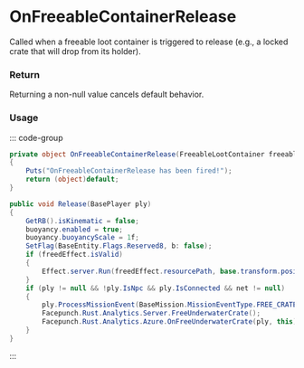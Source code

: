 # OnFreeableContainerRelease
<Badge type="info" text="Entity"/>[<Badge type="danger" text="Carbon Compatible"/>](https://github.com/CarbonCommunity/Carbon)[<Badge type="warning" text="Oxide Compatible"/>](https://github.com/OxideMod/Oxide.Rust)
Called when a freeable loot container is triggered to release (e.g., a locked crate that will drop from its holder).

### Return
Returning a non-null value cancels default behavior.

### Usage
::: code-group
```csharp [Example]
private object OnFreeableContainerRelease(FreeableLootContainer freeableLootContainer)
{
	Puts("OnFreeableContainerRelease has been fired!");
	return (object)default;
}
```
```csharp [Source — Assembly-CSharp @ FreeableLootContainer]
public void Release(BasePlayer ply)
{
	GetRB().isKinematic = false;
	buoyancy.enabled = true;
	buoyancy.buoyancyScale = 1f;
	SetFlag(BaseEntity.Flags.Reserved8, b: false);
	if (freedEffect.isValid)
	{
		Effect.server.Run(freedEffect.resourcePath, base.transform.position, UnityEngine.Vector3.up);
	}
	if (ply != null && !ply.IsNpc && ply.IsConnected && net != null)
	{
		ply.ProcessMissionEvent(BaseMission.MissionEventType.FREE_CRATE, net.ID, 1f);
		Facepunch.Rust.Analytics.Server.FreeUnderwaterCrate();
		Facepunch.Rust.Analytics.Azure.OnFreeUnderwaterCrate(ply, this);
	}
}

```
:::
